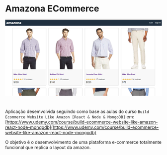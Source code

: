 # Amazona ECommerce

![amazona](template/images/amazona.png)

#

Aplicação desemvolvida seguindo como base as aulas do curso `Build Ecommerce Website Like Amazon [React & Node & MongoDB]` em: [https://www.udemy.com/course/build-ecommerce-website-like-amazon-react-node-mongodb](https://www.udemy.com/course/build-ecommerce-website-like-amazon-react-node-mongodb)

O objetivo é o desemvolvimento de uma plataforma e-commerce totalmente funcional que replica o layout da amazon.

